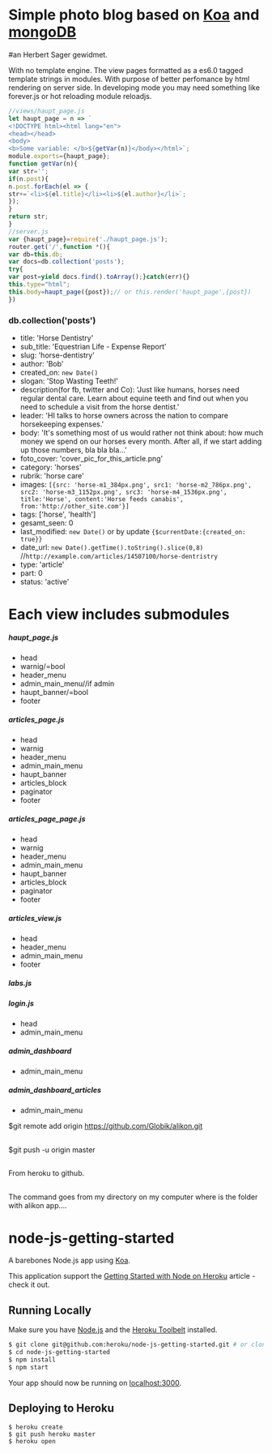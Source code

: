 # Simple photo blog based on [Koa](http://koajs.com/) and [mongoDB](https://www.mongodb.org)
#an Herbert Sager gewidmet.

With no template engine. The view pages formatted as a es6.0 tagged template strings in modules.
With purpose of better perfomance by html rendering on server side. In developing mode you may need something
like forever.js or hot reloading module reloadjs.

```javascript
//views/haupt_page.js
let haupt_page = n => `
<!DOCTYPE html><html lang="en">
<head></head>
<body>
<b>Some variable: </b>${getVar(n)}</body></html>`;
module.exports={haupt_page};
function getVar(n){
var str='';
if(n.post){
n.post.forEach(el => {
str+=`<li>${el.title}</li><li>${el.author}</li>`;
});
}
return str;
}
//server.js
var {haupt_page}=require('./haupt_page.js');
router.get('/',function *(){
var db=this.db;
var docs=db.collection('posts');
try{
var post=yield docs.find().toArray();}catch(err){}
this.type="html";
this.body=haupt_page({post});// or this.render('haupt_page',{post})
})
```

### db.collection('posts')

* title:         'Horse Dentistry'
* sub_title:     'Equestrian Life - Expense Report'
* slug:          'horse-dentistry'
* author:        'Bob'
* created_on:     `new Date()`
* slogan:        'Stop Wasting Teeth!'
* description(for fb, twitter and Co):   'Just like humans, horses need regular dental care. Learn about
                                          equine teeth and find out when you need to schedule a visit 
										  from the horse dentist.'
* leader:        'HI talks to horse owners across the nation to compare horsekeeping expenses.'
* body:          'It\'s something most of us would rather not think about: how much money we spend on
                  our horses every month. After all, if we start adding up those numbers, bla bla bla...'
* foto_cover:    'cover_pic_for_this_article.png'
* category:      'horses'
* rubrik:        'horse care'
* images:        `[{src: 'horse-m1_384px.png', src1: 'horse-m2_786px.png', src2: 'horse-m3_1152px.png',
                    src3: 'horse-m4_1536px.png', title:'Horse', content:'Horse feeds canabis',
					from:'http://other_site.com'}]`
* tags:          ['horse', 'health'\]
* gesamt_seen:   0
* last_modified: `new Date()` or by update `{$currentDate:{created_on: true}}`
* date_url:      `new Date().getTime().toString().slice(0,8)` 
//`http://example.com/articles/14507100/horse-dentristry`
* type:          'article'
* part:          0
* status:        'active'

# Each view includes submodules

##### haupt_page.js

* head
* warnig/=bool
* header_menu
* admin_main_menu//if admin
* haupt_banner/=bool
* footer

##### articles_page.js

* head
* warnig
* header_menu
* admin_main_menu
* haupt_banner
* articles_block
* paginator
* footer

##### articles_page_page.js

* head
* warnig
* header_menu
* admin_main_menu
* haupt_banner
* articles_block
* paginator
* footer

##### articles_view.js

* head
* header_menu
* admin_main_menu
* footer

##### labs.js

##### login.js

* head
* admin_main_menu

##### admin_dashboard
* admin_main_menu

##### admin_dashboard_articles

* admin_main_menu

$git remote add origin https://github.com/Globik/alikon.git
##
$git push -u origin master
##
From heroku to github.
##
The command goes from my directory on my computer where is the folder with alikon app....

# node-js-getting-started

A barebones Node.js app using [Koa](http://koajs.com/).

This application support the [Getting Started with Node on Heroku](https://devcenter.heroku.com/articles/getting-started-with-nodejs) article - check it out.

## Running Locally

Make sure you have [Node.js](http://nodejs.org/) and the [Heroku Toolbelt](https://toolbelt.heroku.com/) installed.

```sh
$ git clone git@github.com:heroku/node-js-getting-started.git # or clone your own fork
$ cd node-js-getting-started
$ npm install
$ npm start
```

Your app should now be running on [localhost:3000](http://127.0.0.1:3000/).

## Deploying to Heroku

```
$ heroku create
$ git push heroku master
$ heroku open
```



































